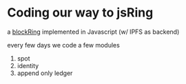 # Coding our way to jsRing

a [blockRing][BR] implemented in Javascript (w/ IPFS as backend)

every few days we code a few modules

1. spot
2. identity
3. append only ledger


[BR]: https://qwant.com/?q=%26g+%22blockRing™%22
